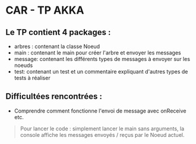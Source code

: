 CAR - TP AKKA 
=============

Le TP contient 4 packages :
---------------------------

- arbres : contenant la classe Noeud 
- main : contenant le main pour créer l'arbre et envoyer les messages
- message: contenant les différents types de messages à envoyer sur les noeuds
- test: contenant un test et un commentaire expliquant d'autres types de tests à réaliser


Difficultées rencontrées :
--------------------------

- Comprendre comment fonctionne l'envoi de message avec onReceive etc.

>Pour lancer le code : simplement lancer le main sans arguments, la console affiche les messages envoyés / reçus par le Noeud actuel.
